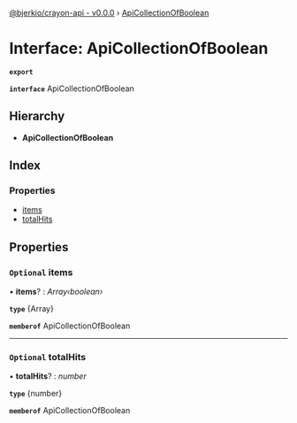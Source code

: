 [@bjerkio/crayon-api - v0.0.0](../README.md) › [ApiCollectionOfBoolean](apicollectionofboolean.md)

# Interface: ApiCollectionOfBoolean

**`export`** 

**`interface`** ApiCollectionOfBoolean

## Hierarchy

* **ApiCollectionOfBoolean**

## Index

### Properties

* [items](apicollectionofboolean.md#optional-items)
* [totalHits](apicollectionofboolean.md#optional-totalhits)

## Properties

### `Optional` items

• **items**? : *Array‹boolean›*

**`type`** {Array<boolean>}

**`memberof`** ApiCollectionOfBoolean

___

### `Optional` totalHits

• **totalHits**? : *number*

**`type`** {number}

**`memberof`** ApiCollectionOfBoolean
